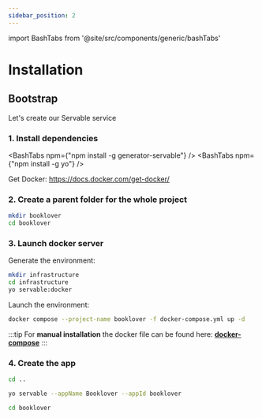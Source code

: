 ```yaml
---
sidebar_position: 2
---
```

import BashTabs from '@site/src/components/generic/bashTabs'


# Installation

## Bootstrap
Let's create our Servable service

### 1. Install dependencies
<BashTabs npm={"npm install -g generator-servable"} />
<BashTabs npm={"npm install -g yo"} />

Get Docker:
https://docs.docker.com/get-docker/

### 2. Create a parent folder for the whole project
```bash
mkdir booklover
cd booklover
```

### 3. Launch docker server

Generate the environment:
```bash
mkdir infrastructure 
cd infrastructure
yo servable:docker
```

Launch the environment:
```bash
docker compose --project-name booklover -f docker-compose.yml up -d
```

:::tip
For **manual installation** the docker file can be found here: **[docker-compose](../static/docker-compose.yaml)**
:::

### 4. Create the app
```bash
cd ..
```

```bash
yo servable --appName Booklover --appId booklover
```

```bash
cd booklover
```

